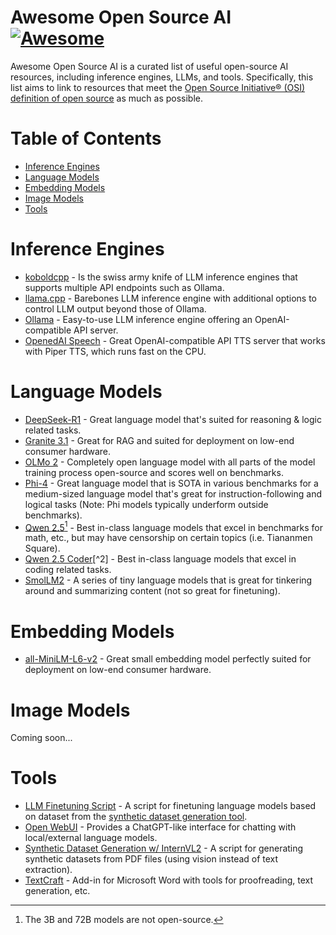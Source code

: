 # Awesome Open Source AI [![Awesome](https://awesome.re/badge.svg)](https://awesome.re)

Awesome Open Source AI is a curated list of useful open-source AI resources, including inference engines, LLMs, and tools. Specifically, this list aims to link to resources that meet the [Open Source Initiative® (OSI) definition of open source](https://opensource.org/osd) as much as possible.

# Table of Contents

- [Inference Engines](#inference-engines)
- [Language Models](#language-models)
- [Embedding Models](#embedding-models)
- [Image Models](#image-models)
- [Tools](#tools)

# Inference Engines

- [koboldcpp](https://github.com/LostRuins/koboldcpp) - Is the swiss army knife of LLM inference engines that supports multiple API endpoints such as Ollama.
- [llama.cpp](https://github.com/ggerganov/llama.cpp) - Barebones LLM inference engine with additional options to control LLM output beyond those of Ollama.
- [Ollama](https://ollama.com/) - Easy-to-use LLM inference engine offering an OpenAI-compatible API server.
- [OpenedAI Speech](https://github.com/matatonic/openedai-speech) - Great OpenAI-compatible API TTS server that works with Piper TTS, which runs fast on the CPU.

# Language Models

- [DeepSeek-R1](https://github.com/deepseek-ai/DeepSeek-R1) - Great language model that's suited for reasoning & logic related tasks.
- [Granite 3.1](https://www.ibm.com/granite/docs/) - Great for RAG and suited for deployment on low-end consumer hardware.
- [OLMo 2](https://allenai.org/blog/olmo2) - Completely open language model with all parts of the model training process open-source and scores well on benchmarks.
- [Phi-4](https://huggingface.co/microsoft/phi-4) - Great language model that is SOTA in various benchmarks for a medium-sized language model that's great for instruction-following and logical tasks (Note: Phi models typically underform outside benchmarks).
- [Qwen 2.5](https://qwenlm.github.io/blog/qwen2.5/)[^1] - Best in-class language models that excel in benchmarks for math, etc., but may have censorship on certain topics (i.e. Tiananmen Square).
- [Qwen 2.5 Coder](https://qwenlm.github.io/blog/qwen2.5-coder-family/)[^2] - Best in-class language models that excel in coding related tasks.
- [SmolLM2](https://github.com/huggingface/smollm) - A series of tiny language models that is great for tinkering around and summarizing content (not so great for finetuning).

[^1]: The 3B and 72B models are not open-source.

# Embedding Models

- [all-MiniLM-L6-v2](https://huggingface.co/sentence-transformers/all-MiniLM-L6-v2) - Great small embedding model perfectly suited for deployment on low-end consumer hardware.

# Image Models
Coming soon...

# Tools

- [LLM Finetuning Script](https://www.kaggle.com/code/thomasanderson1962/public-llm-finetuning-script) - A script for finetuning language models based on dataset from the [synthetic dataset generation tool](https://www.kaggle.com/code/thomasanderson1962/public-synthetic-dataset-generation-w-internvl2).
- [Open WebUI](https://openwebui.com/) - Provides a ChatGPT-like interface for chatting with local/external language models.
- [Synthetic Dataset Generation w/ InternVL2](https://www.kaggle.com/code/thomasanderson1962/public-synthetic-dataset-generation-w-internvl2) - A script for generating synthetic datasets from PDF files (using vision instead of text extraction).
- [TextCraft](https://github.com/suncloudsmoon/TextCraft) - Add-in for Microsoft Word with tools for proofreading, text generation, etc.